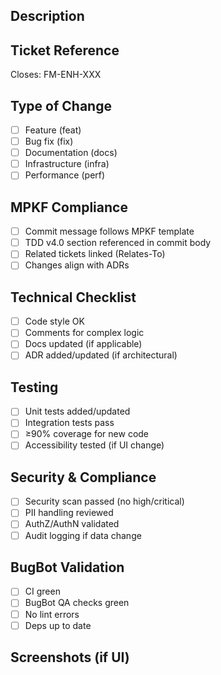 ## Description
<!-- Brief description of changes -->

## Ticket Reference
Closes: FM-ENH-XXX

## Type of Change
- [ ] Feature (feat)
- [ ] Bug fix (fix)
- [ ] Documentation (docs)
- [ ] Infrastructure (infra)
- [ ] Performance (perf)

## MPKF Compliance
- [ ] Commit message follows MPKF template
- [ ] TDD v4.0 section referenced in commit body
- [ ] Related tickets linked (Relates-To)
- [ ] Changes align with ADRs

## Technical Checklist
- [ ] Code style OK
- [ ] Comments for complex logic
- [ ] Docs updated (if applicable)
- [ ] ADR added/updated (if architectural)

## Testing
- [ ] Unit tests added/updated
- [ ] Integration tests pass
- [ ] ≥90% coverage for new code
- [ ] Accessibility tested (if UI change)

## Security & Compliance
- [ ] Security scan passed (no high/critical)
- [ ] PII handling reviewed
- [ ] AuthZ/AuthN validated
- [ ] Audit logging if data change

## BugBot Validation
- [ ] CI green
- [ ] BugBot QA checks green
- [ ] No lint errors
- [ ] Deps up to date

## Screenshots (if UI)
<!-- Before/After -->
